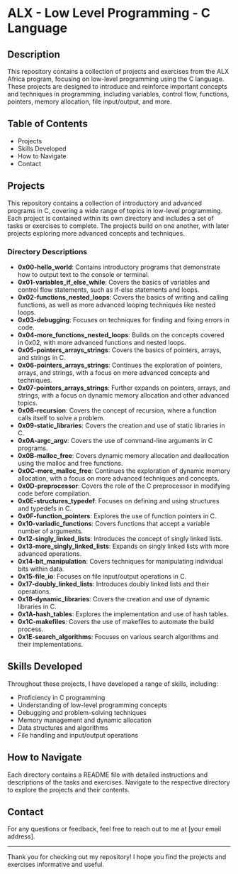 # ALX - Low Level Programming - C Language

## Description
This repository contains a collection of projects and exercises from the ALX Africa program, focusing on low-level programming using the C language. These projects are designed to introduce and reinforce important concepts and techniques in programming, including variables, control flow, functions, pointers, memory allocation, file input/output, and more.

## Table of Contents
- Projects
- Skills Developed
- How to Navigate
- Contact

## Projects
This repository contains a collection of introductory and advanced programs in C, covering a wide range of topics in low-level programming. Each project is contained within its own directory and includes a set of tasks or exercises to complete. The projects build on one another, with later projects exploring more advanced concepts and techniques.

### Directory Descriptions
- **0x00-hello_world**: Contains introductory programs that demonstrate how to output text to the console or terminal.
- **0x01-variables_if_else_while**: Covers the basics of variables and control flow statements, such as if-else statements and loops.
- **0x02-functions_nested_loops**: Covers the basics of writing and calling functions, as well as more advanced looping techniques like nested loops.
- **0x03-debugging**: Focuses on techniques for finding and fixing errors in code.
- **0x04-more_functions_nested_loops**: Builds on the concepts covered in 0x02, with more advanced functions and nested loops.
- **0x05-pointers_arrays_strings**: Covers the basics of pointers, arrays, and strings in C.
- **0x06-pointers_arrays_strings**: Continues the exploration of pointers, arrays, and strings, with a focus on more advanced concepts and techniques.
- **0x07-pointers_arrays_strings**: Further expands on pointers, arrays, and strings, with a focus on dynamic memory allocation and other advanced topics.
- **0x08-recursion**: Covers the concept of recursion, where a function calls itself to solve a problem.
- **0x09-static_libraries**: Covers the creation and use of static libraries in C.
- **0x0A-argc_argv**: Covers the use of command-line arguments in C programs.
- **0x0B-malloc_free**: Covers dynamic memory allocation and deallocation using the malloc and free functions.
- **0x0C-more_malloc_free**: Continues the exploration of dynamic memory allocation, with a focus on more advanced techniques and concepts.
- **0x0D-preprocessor**: Covers the role of the C preprocessor in modifying code before compilation.
- **0x0E-structures_typedef**: Focuses on defining and using structures and typedefs in C.
- **0x0F-function_pointers**: Explores the use of function pointers in C.
- **0x10-variadic_functions**: Covers functions that accept a variable number of arguments.
- **0x12-singly_linked_lists**: Introduces the concept of singly linked lists.
- **0x13-more_singly_linked_lists**: Expands on singly linked lists with more advanced operations.
- **0x14-bit_manipulation**: Covers techniques for manipulating individual bits within data.
- **0x15-file_io**: Focuses on file input/output operations in C.
- **0x17-doubly_linked_lists**: Introduces doubly linked lists and their operations.
- **0x18-dynamic_libraries**: Covers the creation and use of dynamic libraries in C.
- **0x1A-hash_tables**: Explores the implementation and use of hash tables.
- **0x1C-makefiles**: Covers the use of makefiles to automate the build process.
- **0x1E-search_algorithms**: Focuses on various search algorithms and their implementations.

## Skills Developed
Throughout these projects, I have developed a range of skills, including:
- Proficiency in C programming
- Understanding of low-level programming concepts
- Debugging and problem-solving techniques
- Memory management and dynamic allocation
- Data structures and algorithms
- File handling and input/output operations

## How to Navigate
Each directory contains a README file with detailed instructions and descriptions of the tasks and exercises. Navigate to the respective directory to explore the projects and their contents.

## Contact
For any questions or feedback, feel free to reach out to me at [your email address].

---

Thank you for checking out my repository! I hope you find the projects and exercises informative and useful.
